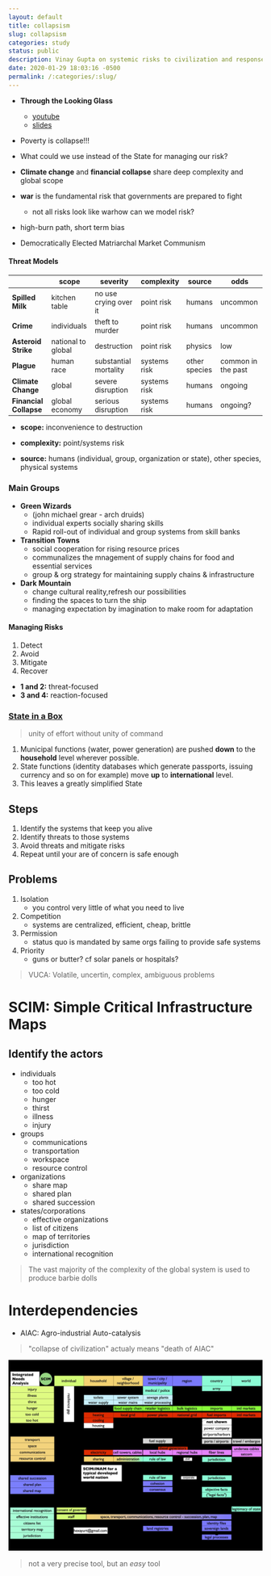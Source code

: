 ```yaml
---
layout: default
title: collapsism
slug: collapsism
categories: study
status: public
description: Vinay Gupta on systemic risks to civilization and responses
date: 2020-01-29 18:03:16 -0500
permalink: /:categories/:slug/
---
```


- **Through the Looking Glass**
	- [youtube](https://www.youtube.com/watch?v=jm5o-ughyD8&t=1278s)
	- [slides](http://files.howtolivewiki.com/through_the_looking_glass_2010/Ireland%205.pdf)

- Poverty is collapse!!!
- What could we use instead of the State for managing our risk?
- **Climate change** and **financial collapse** share deep complexity and global scope
- **war** is the fundamental risk that governments are prepared to fight
	- not all risks look like warhow can we model risk?
- high-burn path, short term bias
- Democratically Elected Matriarchal Market Communism

#### Threat Models

| | scope | severity | complexity | source | odds |
| ---------------------- | ------------------ | --------------------- | ------------ | ------------- | ------------------ |
| **Spilled Milk** | kitchen table | no use crying over it | point risk | humans | uncommon |
| **Crime** | individuals | theft to murder | point risk | humans | uncommon |
| **Asteroid Strike** | national to global | destruction | point risk   | physics | low |
| **Plague** | human race | substantial mortality | systems risk | other species | common in the past |
| **Climate Change** | global | severe disruption | systems risk | humans | ongoing |
| **Financial Collapse** | global economy | serious disruption | systems risk | humans | ongoing? |


- **scope:** inconvenience to destruction

- **complexity:** point/systems risk

- **source:** humans (individual, group, organization or state), other species, physical systems


### Main Groups

- **Green Wizards**
  - (john michael grear - arch druids)
  - individual experts socially sharing skills
  - Rapid roll-out of individual and group systems from skill banks
- **Transition Towns**
  - social cooperation for rising resource prices
  - communalizes the mnagement of supply chains for food and essential services
  - group & org strategy for maintaining supply chains & infrastructure
- **Dark Mountain**
  - change cultural reality,refresh our possibilities
  - finding the spaces to turn the ship
  - managing expectation by imagination to make room for adaptation


#### Managing Risks

1. Detect
2. Avoid
3. Mitigate
4. Recover

- **1 and 2:** threat-focused
- **3 and 4:** reaction-focused


### [State in a Box](http://guptaoption.com/8.state_in_a_box.php)

> unity of effort without unity of command

1. Municipal functions (water, power generation) are pushed **down** to the **household** level wherever possible.
2. State functions (identity databases which generate passports, issuing currency and so on for example) move **up** to **international** level.
3. This leaves a greatly simplified State

## Steps

1. Identify the systems that keep you alive
1. Identify threats to those systems
2. Avoid threats and mitigate risks 
1. Repeat until your are of concern is safe enough

## Problems

1. Isolation
	- you control very little of what you need to live
2. Competition
	- systems are centralized, efficient, cheap, brittle
3. Permission
	- status quo is mandated by same orgs failing to provide safe systems
4. Priority
	- guns or butter? cf solar panels or hospitals?

> VUCA: Volatile, uncertin, complex, ambiguous problems

# SCIM: Simple Critical Infrastructure Maps

## Identify the actors

- individuals
	- too hot
	- too cold
	- hunger
	- thirst
	- illness
	- injury
- groups
	 - communications
	 - transportation
	 - workspace
	 - resource control
- organizations
	- share map
	- shared plan
	- shared succession
- states/corporations
	- effective organizations
	- list of citizens
	- map of territories
	- jurisdiction
	- international recognition

> The vast majority of the complexity of the global system is used to produce barbie dolls

# Interdependencies

- AIAC: Agro-industrial Auto-catalysis

> "collapse of civilization" actualy means "death of AIAC"

![map](/assets/images/map.jpg)

> not a very precise tool, but an *easy* tool


